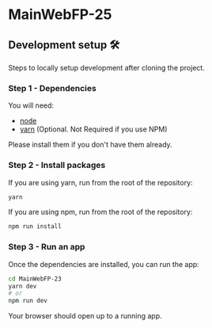 # MainWebFP-25

## Development setup 🛠

Steps to locally setup development after cloning the project.

### Step 1 - Dependencies

You will need:

* [node](https://nodejs.org/)
* [yarn](https://yarnpkg.com/en/docs/install) (Optional. Not Required if you use NPM)

Please install them if you don't have them already.

### Step 2 - Install packages

If you are using yarn, run from the root of the repository:

```sh
yarn
```

If you are using npm, run from the root of the repository:

```sh
npm run install
```

### Step 3 - Run an app

Once the dependencies are installed, you can run the app:

```sh
cd MainWebFP-23
yarn dev
# or
npm run dev
```

Your browser should open up to a running app.
